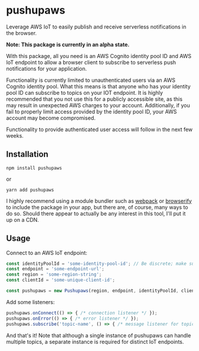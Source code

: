 # pushupaws

Leverage AWS IoT to easily publish and receive serverless notifications in the browser.

__Note: This package is currently in an alpha state.__

With this package, all you need is an AWS Cognito identity pool ID and AWS IoT endpoint to allow a browser client to
subscribe to serverless push notifications for your application.

Functionality is currently limited to unauthenticated users via an AWS Cognito identity pool.  What this means is that
anyone who has your identity pool ID can subscribe to topics on your IOT endpoint.  It is highly recommended that you
not use this for a publicly accessible site, as this may result in unexpected AWS charges to your account.  Additionally,
if you fail to properly limit access provided by the identity pool ID, your AWS account may become compromised.

Functionality to provide authenticated user access will follow in the next few weeks.

## Installation

```$xslt
npm install pushupaws
```

or

```$xslt
yarn add pushupaws
```

I highly recommend using a module bundler such as [webpack](https://webpack.js.org/) or
[browserify](http://browserify.org/) to include the package in your app, but there are, of course,
many ways to do so.  Should there appear to actually be any interest in this tool, I'll put it up
on a CDN.

## Usage

Connect to an AWS IoT endpoint:

```javascript
const identityPoolId = 'some-identity-pool-id'; // Be discrete; make sure the people who can get this are people you trust.
const endpoint = 'some-endpoint-url';
const region = 'some-region-string';
const clientId = 'some-unique-client-id';

const pushupaws = new Pushupaws(region, endpoint, identityPoolId, clientId);
```

Add some listeners:

```javascript
pushupaws.onConnect(() => { /* connection listener */ });
pushupaws.onError(() => { /* error listener */ });
pushupaws.subscribe('topic-name', () => { /* message listener for topic */ });
```

And that's it!  Note that although a single instance of pushupaws can handle multiple topics, a separate
instance is required for distinct IoT endpoints.